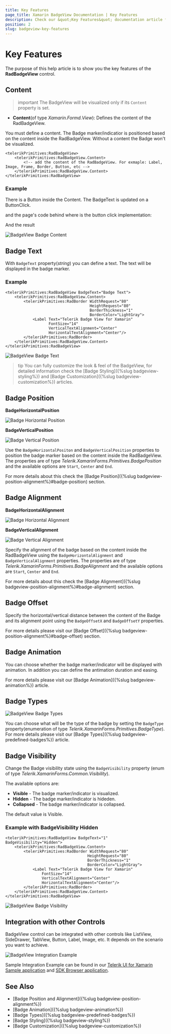 ```yaml
---
title: Key Features
page_title: Xamarin BadgeView Documentation | Key Features
description: Check our &quot;Key Features&quot; documentation article for Telerik BadgeView for Xamarin control.
position: 2
slug: badgeview-key-features
---
```


# Key Features

The purpose of this help article is to show you the key features of the **RadBadgeView** control. 

## Content

>important The BadgeView will be visualized only if its `Content` property is set. 

* **Content**(of type *Xamarin.Formd.View*): Defines the content of the RadBadgeView.

You must define a content. The Badge marker/indicatior is positioned based on the content inside the RadBadgeView. Without a content the Badge won't be visualized.

```XAML
<telerikPrimitives:RadBadgeView>
    <telerikPrimitives:RadBadgeView.Content>
        <!-- add the content of the RadBadgeView. For exmaple: Label, Image, Frame, Border, Button, etc -->
    </telerikPrimitives:RadBadgeView.Content>
</telerikPrimitives:RadBadgeView>
```

### Example

There is a Button inside the Content. The BadgeText is updated on a ButtonClick.  

<snippet id='badgeview-content'/>

and the page's code behind where is the button click implementation:

<snippet id='badgeview-content-code-behind'/>

And the result

![BadgeView Badge Content](images/badgeview-content-text.gif)

## Badge Text

With `BadgeText` property(*string*) you can define a text. The text will be displayed in the badge marker. 

### Example

```XAML
<telerikPrimitives:RadBadgeView BadgeText="Badge Text">
    <telerikPrimitives:RadBadgeView.Content>
        <telerikPrimitives:RadBorder WidthRequest="80"
                                     HeightRequest="80"
                                     BorderThickness="1"
                                     BorderColor="LightGray">
            <Label Text="Telerik Badge View for Xamarin" 
                   FontSize="14"
                   VerticalTextAlignment="Center"
                   HorizontalTextAlignment="Center"/>
        </telerikPrimitives:RadBorder>
    </telerikPrimitives:RadBadgeView.Content>
</telerikPrimitives:RadBadgeView>
```

![BadgeView Badge Text](images/badgeview-badgetext.png)

>tip You can fully customize the look &amp; feel of the BadgeView, for detailed information check the [Badge Styling]({%slug badgeview-styling%}) and [Badge Customization]({%slug badgeview-customization%}) articles.

## Badge Position 

**BadgeHorizontalPosition**

![Badge Horizontal Position](images/badgeview-horizontal-position.png)

**BadgeVerticalPosition**

![Badge Vertical Position](images/badgeview-vertical-position.png)

Use the `BadgeHorizontalPositon` and `BadgeVerticalPosition` properties to position the badge marker based on the content inside the RadBadgeView. The properties are of type *Telerik.XamarinForms.Primitives.BadgePosition* and the available options are `Start`, `Center` and `End`. 

For more details about this check the [Badge Position]({%slug badgeview-position-alignment%}#badge-position) section.

## Badge Alignment 

**BadgeHorizontalAlignment**

![Badge Horizontal Alignment](images/badgeview-horizontal-alignment.png)

**BadgeVerticalAlignment**

![Badge Vertical Alignment](images/badgeview-vertical-alignment.png)

Specify the alignment of the badge based on the content inside the RadBadgeView using the `BadgeHorizontalAlignment` and `BadgeVerticalAlignment` properties. The properties are of type *Telerik.XamarinForms.Primitives.BadgeAlignment* and the available options are `Start`, `Center` and `End`. 

For more details about this check the [Badge Alignment]({%slug badgeview-position-alignment%}#badge-alignment) section.

## Badge Offset

Specify the horizontal/vertical distance between the content of the Badge and its alignment point using the `BadgeOffsetX` and  `BadgeOffsetY` properties. 

For more details please visit our [Badge Offset]({%slug badgeview-position-alignment%}#badge-offset) section.

## Badge Animation 

You can choose whether the badge marker/indicator will be displayed with animation. In addition you can define the antimation duration and easing. 

For more details please visit our [Badge Animation]({%slug badgeview-animation%}) article.

## Badge Types

![BadgeView Badge Types](images/badgeview-badge-types.png)

You can choose what will be the type of the badge by setting the `BadgeType` property(enumeration of type *Telerik.XamarinForms.Primitives.BadgeType*). 
For more details please visit our [Badge Types]({%slug badgeview-predefined-badges%}) article.

## Badge Visibility

Change the Badge visibility state using the `BadgeVisibility` property (enum of type *Telerik.XamarinForms.Common.Visibility*).

The available options are:

* **Visible** - The badge marker/indicator is visualized.
* **Hidden** - The badge marker/indicator is hideden.
* **Collapsed** - The badge marker/indicator is collapsed.

The default value is Visible.

### Example with BadgeVisibility Hidden

```XAML
<telerikPrimitives:RadBadgeView BadgeText="1" BadgeVisibility="Hidden">
    <telerikPrimitives:RadBadgeView.Content>
        <telerikPrimitives:RadBorder WidthRequest="80"
                                    HeightRequest="80"
                                    BorderThickness="1"
                                    BorderColor="LightGray">
            <Label Text="Telerik Badge View for Xamarin" 
                FontSize="14"
                VerticalTextAlignment="Center"
                HorizontalTextAlignment="Center"/>
        </telerikPrimitives:RadBorder>
    </telerikPrimitives:RadBadgeView.Content>
</telerikPrimitives:RadBadgeView>
```

![BadgeView Badge Visibility](images/badgeview-badge-visibility.png)

## Integration with other Controls

BadgeView control can be integrated with other controls like ListView, SideDrawer, TabView, Button, Label, Image, etc. It depends on the scenario you want to achieve. 

![BadgeView Integration Example](images/badgeview-integration-example.gif)

Sample Integration Example can be found in our [Telerik UI for Xamarin Sample application](https://github.com/telerik/telerik-xamarin-forms-samples/tree/master/QSF/QSF/Examples/BadgeViewControl/IntegrationExample) and [SDK Browser application](https://github.com/telerik/xamarin-forms-sdk/tree/master/XamarinSDK/SDKBrowser/SDKBrowser/Examples/BadgeViewControl/FeaturesCategory/BadgeViewIntegrationExample).

## See Also

- [Badge Position and Alignment]({%slug badgeview-position-alignment%})
- [Badge Animation]({%slug badgeview-animation%})
- [Badge Types]({%slug badgeview-predefined-badges%})
- [Badge Styling]({%slug badgeview-styling%})
- [Badge Customization]({%slug badgeview-customization%})
